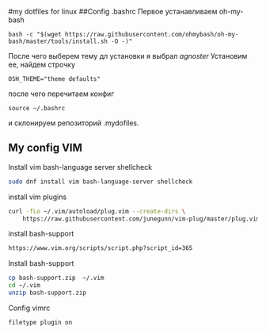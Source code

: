 #my dotfiles for linux
##Config .bashrc
  Первое устанавливаем oh-my-bash
```
bash -c "$(wget https://raw.githubusercontent.com/ohmybash/oh-my-bash/master/tools/install.sh -O -)"
```
После чего выберем тему дл установки я выбрал *agnoster*
Установим ее, найдем строчку
```
OSH_THEME="theme defaults"
```
после чего перечитаем конфиг 
```
source ~/.bashrc
```
и склонируем репозиторий .mydofiles.

## My config VIM
Install vim bash-language server shellcheck
```bash
sudo dnf install vim bash-language-server shellcheck 
```
install vim plugins 

```bash
curl -fLo ~/.vim/autoload/plug.vim --create-dirs \
    https://raw.githubusercontent.com/junegunn/vim-plug/master/plug.vim
```
install bash-support 
```bash
https://www.vim.org/scripts/script.php?script_id=365
```
Install bash-support 
```bash
cp bash-support.zip  ~/.vim
cd ~/.vim
unzip bash-support.zip
```
Config vimrc
```VIM
filetype plugin on
```

